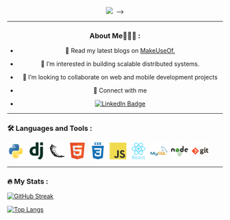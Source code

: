  <div id="header" align="center">
  <img src="https://media.giphy.com/media/M9gbBd9nbDrOTu1Mqx/giphy.gif" width="100"/>
<!--   <div id="badges">
    <a href="https://www.linkedin.com/in/gichuhi-wachira/">
    <img src="https://img.shields.io/badge/LinkedIn-blue?style=for-the-badge&logo=linkedin&logoColor=white" alt="LinkedIn Badge"/>
  </a>
<!--  
  <a href="https://twitter.com/_Brian_Wachira">
    <img src="https://img.shields.io/badge/Twitter-blue?style=for-the-badge&logo=twitter&logoColor=white" alt="Twitter Badge"/>
  </a> 
</div> -->
  <img src="https://komarev.com/ghpvc/?username=ItsWachira&style=flat-square&color=orange" alt=""/>
<!--   <h1>
  hey there
  <img src="https://media.giphy.com/media/hvRJCLFzcasrR4ia7z/giphy.gif" width="30px"/>
  </h1>
  <h3>
  Thanks for taking time to visit and read my GitHub profile 💙..:)). 
  </h3> -->
<!--   <div align="center">
<!--   <img src="https://media.giphy.com/media/dWesBcTLavkZuG35MI/giphy.gif" width="600" height="300"/> -->
<!--    </div>
   <h3> 👋💡Fun Fact - Problems can be fun, if you are creative with them!!!😊 </h3>
  </div> --> -->
 
 ---
 
### About Me👨‍💻😊  :
<!-- - 
// <a href="https://app.daily.dev/codebytes"><img src="https://api.daily.dev/devcards/0da69cb647744ba6bbbfe42a1713318c.png?r=u32" width="400" alt="Brian Wachira's Dev Card"/></a>
- 👨‍💻 As a full-stack developer, I possess a strong expertise in Python, JavaScript, and Node.js, enabling me to excel in both backend and frontend development. I am proficient in architecting and implementing efficient 
     solutions to software challenges, ensuring a seamless user experience across the entire application. 
- 👨‍💻 On the backend, I specialize in designing REST or GraphQL APIs, optimizing database performance, and ensuring data security. I am experienced in building robust backend infrastructure that supports scalable and 
     reliable applications. I prioritize delivering high-quality, maintainable code that adheres to best practices and industry standards.

- 👨‍💻 In the frontend, I have a solid foundation in building modern web applications using React and Next.js. I leverage the power of these frameworks to create dynamic user interfaces with reusable components and 
   efficient rendering. I am adept at utilizing HTML, CSS, and JavaScript within the React and Next.js ecosystem to craft visually appealing and interactive user interfaces.

- ✍️ Technical Writer ✍️

    I'm not just about writing code; I'm also about documenting it effectively. As a technical writer, I transform technical concepts into user-friendly documentation and guides, ensuring that developers and end-users 
    alike can understand and utilize software to its fullest potential. 
    alike can understand and utilize software to its fullest potential. 
  -->
- 📖 Read my latest blogs on <a href = "https://www.makeuseof.com/author/gichuhi-wachira/"> MakeUseOf.</a>
- 👀 I’m interested in building scalable distributed systems.
  
- 💞️ I’m looking to collaborate on web and mobile development projects
- 📩  Connect with me
-  <div id="badges">
    <a href="https://www.linkedin.com/in/brian-wachira/">
    <img src="https://img.shields.io/badge/LinkedIn-blue?style=for-the-badge&logo=linkedin&logoColor=white" alt="LinkedIn Badge"/>
  </a>

</div>
<!-- - 📫 How to reach me : send me a dm via email at dev.brianwachira@gmail.com -->


---

### :hammer_and_wrench: Languages and Tools :

<div>
  <img src="https://github.com/devicons/devicon/blob/master/icons/python/python-original.svg" title="Python" alt="Python" width="40" height="40"/>&nbsp;
  <img src="https://github.com/devicons/devicon/blob/master/icons/django/django-plain.svg" title="Django" alt="Django" width="40" height="40"/>&nbsp;
  <img src="https://github.com/devicons/devicon/blob/master/icons/flask/flask-original.svg" title="Flask" alt="Flask" width="40" height="40"/>&nbsp;
  <img src="https://github.com/devicons/devicon/blob/master/icons/html5/html5-original.svg" title="HTML5" alt="HTML5" width="40" height="40"/>&nbsp;
  <img src="https://github.com/devicons/devicon/blob/master/icons/css3/css3-plain-wordmark.svg"  title="CSS3" alt="CSS" width="40" height="40"/>&nbsp;
  <img src="https://github.com/devicons/devicon/blob/master/icons/javascript/javascript-original.svg" title="JavaScript" alt="JavaScript" width="40" height="40"/>&nbsp;
  <img src="https://github.com/devicons/devicon/blob/master/icons/react/react-original-wordmark.svg" title="React" alt="React" width="40" height="40"/>&nbsp;
  <img src="https://github.com/devicons/devicon/blob/master/icons/mysql/mysql-original-wordmark.svg" title="MySQL"  alt="MySQL" width="40" height="40"/>&nbsp;
  <img src="https://github.com/devicons/devicon/blob/master/icons/nodejs/nodejs-original-wordmark.svg" title="NodeJS" alt="NodeJS" width="40" height="40"/>&nbsp;
  <img src="https://github.com/devicons/devicon/blob/master/icons/git/git-original-wordmark.svg" title="Git" **alt="Git" width="40" height="40"/>
</div>

---

### :fire: My Stats :
[![GitHub Streak](http://github-readme-streak-stats.herokuapp.com?user=ItsWachira&theme=dark&background=000000)](https://git.io/streak-stats)

[![Top Langs](https://github-readme-stats.vercel.app/api/top-langs/?username=ItsWachira&layout=compact&theme=vision-friendly-dark)](https://github.com/anuraghazra/github-readme-stats)
